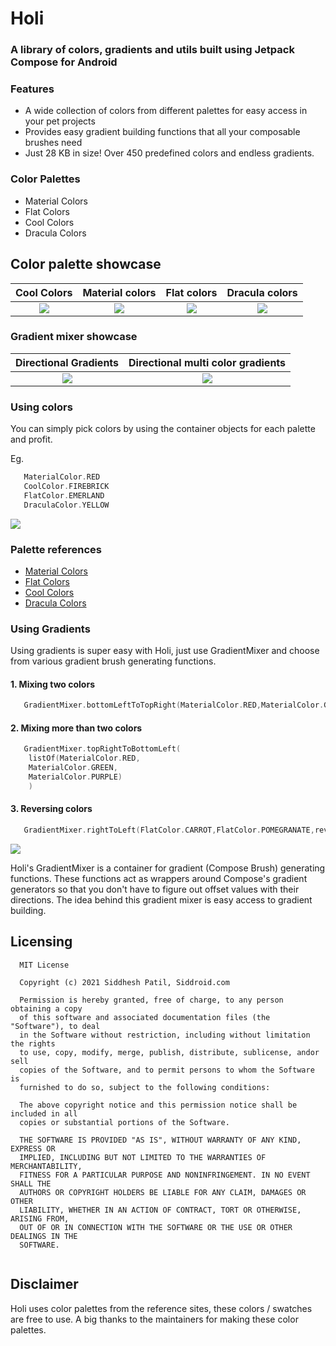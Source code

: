 # Holi
### A library of colors, gradients and utils built using Jetpack Compose for Android

### Features

* A wide collection of colors from different palettes for easy access in your pet projects
* Provides easy gradient building functions that all your composable brushes need
* Just 28 KB in size! Over 450 predefined colors and endless gradients. 

### Color Palettes

* Material Colors
* Flat Colors
* Cool Colors
* Dracula Colors

## Color palette showcase
Cool Colors             |  Material colors | Flat colors | Dracula colors
:-------------------------:|:-------------------------: | :-------------------------: | :-------------------------:
![](https://media.giphy.com/media/S4uHXw9SoQaEl14b3c/giphy.gif)  |  ![](https://media.giphy.com/media/otyj84B8RncGPo6rxC/giphy.gif) | ![](https://media.giphy.com/media/NLnvrD57u5iJ2IbQGO/giphy.gif) | ![](https://media.giphy.com/media/CGbaGmKoym3rqsf7XQ/giphy.gif)

### Gradient mixer showcase
Directional Gradients      |  Directional multi color gradients
:-------------------------:|:-------------------------: 
![](https://media.giphy.com/media/d2ZAyZDFgFm5ZPX8v4/giphy.gif)  |  ![](https://media.giphy.com/media/80odY16jAXAuUCDyds/giphy.gif) 

### Using colors

You can simply pick colors by using the container objects for each palette and profit.

Eg.
```kotlin
   MaterialColor.RED
   CoolColor.FIREBRICK
   FlatColor.EMERLAND
   DraculaColor.YELLOW
```

![](https://media.giphy.com/media/CTRkESw2qqbuBLgR86/giphy.gif)


### Palette references

* [Material Colors](https://www.materialui.co/colors)
* [Flat Colors](https://www.materialui.co/flatuicolors)
* [Cool Colors](https://www.materialui.co/htmlcolors)
* [Dracula Colors](https://draculatheme.com/contribute/)


### Using Gradients

Using gradients is super easy with Holi, just use GradientMixer and choose from various gradient brush generating functions.

#### 1. Mixing two colors
```kotlin
   GradientMixer.bottomLeftToTopRight(MaterialColor.RED,MaterialColor.GREEN)
```

#### 2. Mixing more than two colors
```kotlin
   GradientMixer.topRightToBottomLeft(
    listOf(MaterialColor.RED,
    MaterialColor.GREEN,
    MaterialColor.PURPLE)
    )
```

#### 3. Reversing colors
```kotlin
   GradientMixer.rightToLeft(FlatColor.CARROT,FlatColor.POMEGRANATE,reversed = true)
```

![](https://media.giphy.com/media/W5pC7NKZVsKcu7bEh8/giphy.gif)

Holi's GradientMixer is a container for gradient (Compose Brush) generating functions. These functions act as wrappers around Compose's gradient generators so that you don't have to figure out offset values with their directions. 
The idea behind this gradient mixer is easy access to gradient building.

## Licensing

```
  MIT License
 
  Copyright (c) 2021 Siddhesh Patil, Siddroid.com
 
  Permission is hereby granted, free of charge, to any person obtaining a copy
  of this software and associated documentation files (the "Software"), to deal
  in the Software without restriction, including without limitation the rights
  to use, copy, modify, merge, publish, distribute, sublicense, andor sell
  copies of the Software, and to permit persons to whom the Software is
  furnished to do so, subject to the following conditions:
 
  The above copyright notice and this permission notice shall be included in all
  copies or substantial portions of the Software.
 
  THE SOFTWARE IS PROVIDED "AS IS", WITHOUT WARRANTY OF ANY KIND, EXPRESS OR
  IMPLIED, INCLUDING BUT NOT LIMITED TO THE WARRANTIES OF MERCHANTABILITY,
  FITNESS FOR A PARTICULAR PURPOSE AND NONINFRINGEMENT. IN NO EVENT SHALL THE
  AUTHORS OR COPYRIGHT HOLDERS BE LIABLE FOR ANY CLAIM, DAMAGES OR OTHER
  LIABILITY, WHETHER IN AN ACTION OF CONTRACT, TORT OR OTHERWISE, ARISING FROM,
  OUT OF OR IN CONNECTION WITH THE SOFTWARE OR THE USE OR OTHER DEALINGS IN THE
  SOFTWARE.
 
```

## Disclaimer

Holi uses color palettes from the reference sites, these colors / swatches are free to use. A big thanks to the maintainers for making these color palettes.
